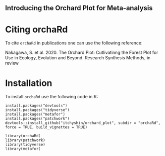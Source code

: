 ## Introducing the Orchard Plot for Meta-analysis

# Citing orchaRd

To cite `orchaRd` in publications one can use the following reference:

Nakagawa, S. et al. 2020. The Orchard Plot: Cutlivatinng the Forest Plot 
for Use in Ecology,  Evolution and Beyond. Research Synthesis Methods, in review

# Installation

To install `orchaRd` use the following code in R:

```
install.packages("devtools")
install.packages("tidyverse")
install.packages("metafor")
install.packages("patchwork")
devtools::install_github("itchyshin/orchard_plot", subdir = "orchaRd", force = TRUE, build_vignettes = TRUE)

library(orchaRd)
library(patchwork)
library(tidyverse)
library(metafor)
```